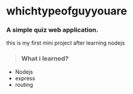 # whichtypeofguyyouare
### A simple quiz web application.
  this is my first mini project after learning nodejs

> ### What i learned?
- Nodejs
- express 
- routing
